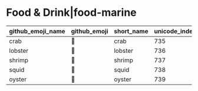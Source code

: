 # Food & Drink|food-marine

|github_emoji_name|github_emoji|short_name|unicode_index|
|---|---|---|---|
|crab|:crab:|crab|735|
|lobster|:lobster:|lobster|736|
|shrimp|:shrimp:|shrimp|737|
|squid|:squid:|squid|738|
|oyster|:oyster:|oyster|739|
